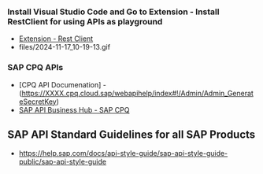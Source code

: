 
### Install Visual Studio Code and Go to Extension - Install RestClient for using APIs as playground

* [Extension - Rest Client](https://marketplace.visualstudio.com/items?itemName=humao.rest-client)
* files/2024-11-17_10-19-13.gif

### SAP CPQ APIs

* [CPQ API Documenation] - (https://XXXX.cpq.cloud.sap/webapihelp/index#!/Admin/Admin_GenerateSecretKey)
* [SAP API Business Hub - SAP CPQ](https://api.sap.com/search?searchterm=SAP%20CPQ&tab=APIs&$refinedBy=true&$type=(%22API%22,%22API%20Package%22))





## SAP API Standard Guidelines for all SAP Products
* https://help.sap.com/docs/api-style-guide/sap-api-style-guide-public/sap-api-style-guide
